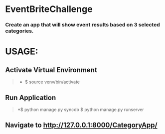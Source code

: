 # EventBriteChallenge
### Create an app that will show event results based on 3 selected categories.

# USAGE:

## Activate Virtual Environment
> * $ source venv/bin/activate

## Run Application
> *$ python manage.py syncdb
> $ python manage.py runserver

## Navigate to http://127.0.0.1:8000/CategoryApp/
